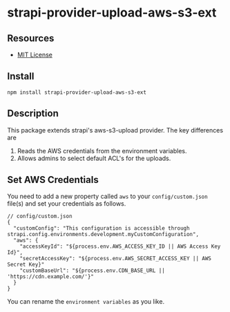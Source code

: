 # strapi-provider-upload-aws-s3-ext

## Resources

- [MIT License](LICENSE.md)

## Install

`npm install strapi-provider-upload-aws-s3-ext` 

## Description

This package extends strapi's aws-s3-upload provider. The key differences are

1. Reads the AWS credentials from the environment variables.
2. Allows admins to select default ACL's for the uploads.

## Set AWS Credentials
You need to add a new property called `aws` to your `config/custom.json` file(s) and set your credentials as follows.

```
// config/custom.json
{
  "customConfig": "This configuration is accessible through strapi.config.environments.development.myCustomConfiguration",
  "aws": {
    "accessKeyId": "${process.env.AWS_ACCESS_KEY_ID || AWS Access Key Id}",
    "secretAccessKey": "${process.env.AWS_SECRET_ACCESS_KEY || AWS Secret Key}"
    "customBaseUrl": "${process.env.CDN_BASE_URL || 'https://cdn.example.com/'}"
  }
}
```
You can rename the `environment variables` as you like.
